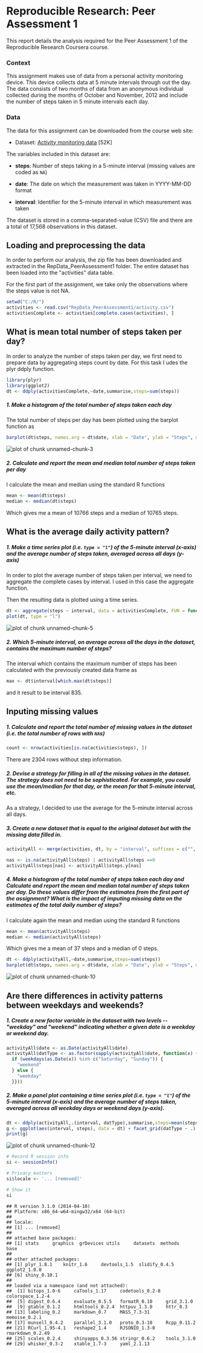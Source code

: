 # Reproducible Research: Peer Assessment 1
This report details the analysis required for the Peer Assessment 1 of 
the Reproducible Research Coursera course.

### Context
This assignment makes use of data from a personal activity monitoring
device. This device collects data at 5 minute intervals through out the
day. The data consists of two months of data from an anonymous
individual collected during the months of October and November, 2012
and include the number of steps taken in 5 minute intervals each day.

### Data
The data for this assignment can be downloaded from the course web
site:

* Dataset: [Activity monitoring data](https://d396qusza40orc.cloudfront.net/repdata%2Fdata%2Factivity.zip) [52K]

The variables included in this dataset are:

* **steps**: Number of steps taking in a 5-minute interval (missing
    values are coded as `NA`)

* **date**: The date on which the measurement was taken in YYYY-MM-DD
    format

* **interval**: Identifier for the 5-minute interval in which
    measurement was taken




The dataset is stored in a comma-separated-value (CSV) file and there
are a total of 17,568 observations in this
dataset.

## Loading and preprocessing the data
In order to perform our analysis, the zip file has been downloaded and
extracted in the RepData_PeerAssessment1 folder. The entire dataset has been
loaded into the "activities" data table.

For the first part of the assignment, we take only the observations where the
steps value is not NA.


```r
setwd("C:/R/")
activities <- read.csv("RepData_PeerAssessment1/activity.csv")
activitiesComplete <- activities[complete.cases(activities), ]
```


## What is mean total number of steps taken per day?
In order to analyze the number of steps taken per day, we first need to prepare
data by aggregating steps count by date. For this task I udes the plyr ddply function.


```r
library(plyr)
library(ggplot2)
dt <- ddply(activitiesComplete,~date,summarise,steps=sum(steps))
```


##### 1. Make a histogram of the total number of steps taken each day
The total number of steps per day has been plotted using the barplot function as 

```r
barplot(dt$steps, names.arg = dt$date, xlab = "Date", ylab = "Steps", main = "Total Steps per day")
```

![plot of chunk unnamed-chunk-3](assets/fig/unnamed-chunk-3.png) 

##### 2. Calculate and report the **mean** and **median** total number of steps taken per day

I calculate the mean and median using the standard R functions

```r
mean <- mean(dt$steps)
median <- median(dt$steps)
```

Which gives me a mean of 10766 steps and a median of 10765 steps.



## What is the average daily activity pattern?

##### 1. Make a time series plot (i.e. `type = "l"`) of the 5-minute interval (x-axis) and the average number of steps taken, averaged across all days (y-axis)

In order to plot the average number of steps taken per interval, we need to aggregate the 
complete cases by interval. I used in this case the aggregate function.

Then the resulting data is plotted using a time series.


```r
dt <- aggregate(steps ~ interval, data = activitiesComplete, FUN = function(x){mean(x)})
plot(dt, type = "l")
```

![plot of chunk unnamed-chunk-5](assets/fig/unnamed-chunk-5.png) 

##### 2. Which 5-minute interval, on average across all the days in the dataset, contains the maximum number of steps?

The interval which contains the maximum number of steps has been calculated with the previously 
created data frame as

```r
max <- dt$interval[which.max(dt$steps)]
```

and it result to be interval 835.

## Inputing missing values

##### 1. Calculate and report the total number of missing values in the dataset (i.e. the total number of rows with `NA`s)


```r
count <- nrow(activities[is.na(activities$steps), ])
```

There are 2304 rows without step information.

##### 2. Devise a strategy for filling in all of the missing values in the dataset. The strategy does not need to be sophisticated. For example, you could use the mean/median for that day, or the mean for that 5-minute interval, etc.

As a strategy, I decided to use the average for the 5-minute interval across all days.

##### 3. Create a new dataset that is equal to the original dataset but with the missing data filled in.


```r
activityAll <- merge(activities, dt, by = "interval", suffixes = c("", ".y"))

nas <- is.na(activityAll$steps) | activityAll$steps ==0
activityAll$steps[nas] <- activityAll$steps.y[nas]
```
##### 4. Make a histogram of the total number of steps taken each day and Calculate and report the **mean** and **median** total number of steps taken per day. Do these values differ from the estimates from the first part of the assignment? What is the impact of imputing missing data on the estimates of the total daily number of steps?
I calculate again the mean and median using the standard R functions

```r
mean <- mean(activityAll$steps)
median <- median(activityAll$steps)
```

Which gives me a mean of 37 steps and a median of 0 steps.


```r
dt <- ddply(activityAll,~date,summarise,steps=sum(steps))
barplot(dt$steps, names.arg = dt$date, xlab = "Date", ylab = "Steps", main = "Total Steps per day")
```

![plot of chunk unnamed-chunk-10](assets/fig/unnamed-chunk-10.png) 

## Are there differences in activity patterns between weekdays and weekends?

##### 1. Create a new factor variable in the dataset with two levels -- "weekday" and "weekend" indicating whether a given date is a weekday or weekend day.


```r
activityAll$date <- as.Date(activityAll$date)
activityAll$datType <- as.factor(sapply(activityAll$date, function(x) { 
  if (weekdays(as.Date(x)) %in% c("Saturday", "Sunday")) {
    "weekend"
  } else {
    "weekday"
  }}))
```
##### 2. Make a panel plot containing a time series plot (i.e. `type = "l"`) of the 5-minute interval (x-axis) and the average number of steps taken, averaged across all weekday days or weekend days (y-axis).

```r
dt <- ddply(activityAll,.(interval, datType),summarise,steps=mean(steps))
g <- ggplot(aes(interval, steps), data = dt) + facet_grid(datType ~ .) + geom_line()
print(g)
```

![plot of chunk unnamed-chunk-12](assets/fig/unnamed-chunk-12.png) 


```r
# Record R session info
si <- sessionInfo()

# Privacy matters
si$locale <- '... [removed]'

# Show it
si
```

```
## R version 3.1.0 (2014-04-10)
## Platform: x86_64-w64-mingw32/x64 (64-bit)
## 
## locale:
## [1] ... [removed]
## 
## attached base packages:
## [1] stats     graphics  grDevices utils     datasets  methods   base     
## 
## other attached packages:
## [1] plyr_1.8.1    knitr_1.6     devtools_1.5  slidify_0.4.5 ggplot2_1.0.0
## [6] shiny_0.10.1 
## 
## loaded via a namespace (and not attached):
##  [1] bitops_1.0-6     caTools_1.17     codetools_0.2-8  colorspace_1.2-4
##  [5] digest_0.6.4     evaluate_0.5.5   formatR_0.10     grid_3.1.0      
##  [9] gtable_0.1.2     htmltools_0.2.4  httpuv_1.3.0     httr_0.3        
## [13] labeling_0.2     markdown_0.7     MASS_7.3-31      memoise_0.2.1   
## [17] munsell_0.4.2    parallel_3.1.0   proto_0.3-10     Rcpp_0.11.2     
## [21] RCurl_1.95-4.1   reshape2_1.4     RJSONIO_1.3-0    rmarkdown_0.2.49
## [25] scales_0.2.4     shinyapps_0.3.56 stringr_0.6.2    tools_3.1.0     
## [29] whisker_0.3-2    xtable_1.7-3     yaml_2.1.13
```
